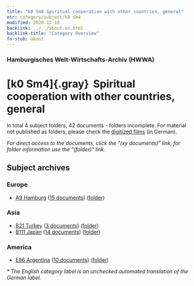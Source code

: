 ```yaml
---
title: "k0 Sm4 Spiritual cooperation with other countries, general"
etr: category/subject/k0 Sm4
modified: 2020-12-18
backlink: ../../about.en.html
backlink-title: "Category Overview"
fn-stub: about
---
```


### Hamburgisches Welt-Wirtschafts-Archiv (HWWA)
# [k0 Sm4]{.gray}&#8201; Spiritual cooperation with other countries, general&#160; 





In total 4 subject folders, 42 documents - folders incomplete.
For material not published as folders, please check the [digitized films](/film/h1_sh) (in German).

_For direct access to the documents, click the "(xy documents)" link, for folder information use the "(folder)" link._

## Subject archives



### Europe

- [A9 Hamburg](../../../geo/about.en.html#A9) (<a href="https://dfg-viewer.de/show/?tx_dlf[id]=https://pm20.zbw.eu/mets/sh/1409xx/140905/1447xx/144755/public.mets.en.xml" target="_blank">15 documents</a>) ([folder](http://purl.org/pressemappe20/folder/sh/140905,144755))

### Asia

- [B21 Turkey](../../../geo/about.en.html#B21) (<a href="https://dfg-viewer.de/show/?tx_dlf[id]=https://pm20.zbw.eu/mets/sh/1411xx/141111/1447xx/144755/public.mets.en.xml" target="_blank">3 documents</a>) ([folder](http://purl.org/pressemappe20/folder/sh/141111,144755))
- [B111 Japan](../../../geo/about.en.html#B111) (<a href="https://dfg-viewer.de/show/?tx_dlf[id]=https://pm20.zbw.eu/mets/sh/1412xx/141272/1447xx/144755/public.mets.en.xml" target="_blank">14 documents</a>) ([folder](http://purl.org/pressemappe20/folder/sh/141272,144755))

### America

- [E86 Argentina](../../../geo/about.en.html#E86) (<a href="https://dfg-viewer.de/show/?tx_dlf[id]=https://pm20.zbw.eu/mets/sh/1416xx/141692/1447xx/144755/public.mets.en.xml" target="_blank">10 documents</a>) ([folder](http://purl.org/pressemappe20/folder/sh/141692,144755))


_* The English category label is an unchecked automated translation of the German label._

